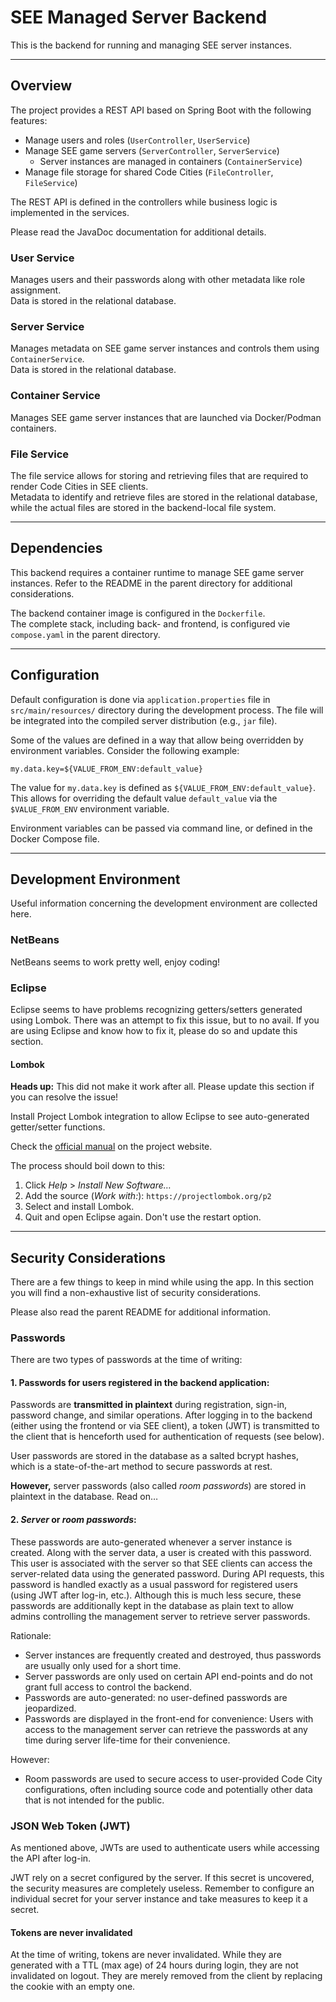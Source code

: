 # SEE Managed Server Backend

This is the backend for running and managing SEE server instances.

--------------------------------------------------------------------------------
## Overview

The project provides a REST API based on Spring Boot with the following features:

- Manage users and roles (`UserController`, `UserService`)
- Manage SEE game servers (`ServerController`, `ServerService`)
  - Server instances are managed in containers (`ContainerService`)
- Manage file storage for shared Code Cities (`FileController`, `FileService`)

The REST API is defined in the controllers while business logic is implemented in the services.

Please read the JavaDoc documentation for additional details.

### User Service

Manages users and their passwords along with other metadata like role assignment.  
Data is stored in the relational database.

### Server Service

Manages metadata on SEE game server instances and controls them using `ContainerService`.  
Data is stored in the relational database.

### Container Service

Manages SEE game server instances that are launched via Docker/Podman containers.

### File Service

The file service allows for storing and retrieving files that are required to render Code Cities in SEE clients.  
Metadata to identify and retrieve files are stored in the relational database, while the actual files are stored in the backend-local file system.


--------------------------------------------------------------------------------
## Dependencies

This backend requires a container runtime to manage SEE game server instances.
Refer to the README in the parent directory for additional considerations.

The backend container image is configured in the `Dockerfile`.  
The complete stack, including back- and frontend, is configured vie `compose.yaml` in the parent directory.


--------------------------------------------------------------------------------
## Configuration

Default configuration is done via `application.properties` file in `src/main/resources/` directory during the development process.
The file will be integrated into the compiled server distribution (e.g., `jar` file).

Some of the values are defined in a way that allow being overridden by environment variables.
Consider the following example:

```
my.data.key=${VALUE_FROM_ENV:default_value}
```

The value for `my.data.key` is defined as `${VALUE_FROM_ENV:default_value}`.
This allows for overriding the default value `default_value` via the `$VALUE_FROM_ENV` environment variable.

Environment variables can be passed via command line, or defined in the Docker Compose file.


--------------------------------------------------------------------------------
## Development Environment

Useful information concerning the development environment are collected here.

### NetBeans

NetBeans seems to work pretty well, enjoy coding!

### Eclipse

Eclipse seems to have problems recognizing getters/setters generated using Lombok.
There was an attempt to fix this issue, but to no avail.
If you are using Eclipse and know how to fix it, please do so and update this section.

#### Lombok

**Heads up:** This did not make it work after all. Please update this section if you can resolve the issue!

Install Project Lombok integration to allow Eclipse to see auto-generated getter/setter functions.

Check the [official manual](https://projectlombok.org/setup/eclipse) on the project website.

The process should boil down to this:

1. Click *Help* > *Install New Software…*
2. Add the source (*Work with:*): `https://projectlombok.org/p2`
3. Select and install Lombok.
4. Quit and open Eclipse again. Don't use the restart option.


--------------------------------------------------------------------------------
## Security Considerations

There are a few things to keep in mind while using the app.
In this section you will find a non-exhaustive list of security considerations.

Please also read the parent README for additional information.


### Passwords

There are two types of passwords at the time of writing:

#### 1. Passwords for users registered in the backend application:

Passwords are **transmitted in plaintext** during registration, sign-in, password change, and similar operations.
After logging in to the backend (either using the frontend or via SEE client), a token (JWT) is transmitted to the client that is henceforth used for authentication of requests (see below).

User passwords are stored in the database as a salted bcrypt hashes, which is a state-of-the-art method to secure passwords at rest.

**However,** server passwords (also called *room passwords*) are stored in plaintext in the database. Read on…

#### 2. *Server* or *room passwords*:

These passwords are auto-generated whenever a server instance is created.
Along with the server data, a user is created with this password.
This user is associated with the server so that SEE clients can access the server-related data using the generated password.
During API requests, this password is handled exactly as a usual password for registered users (using JWT after log-in, etc.).
Although this is much less secure, these passwords are additionally kept in the database as plain text to allow admins controlling the management server to retrieve server passwords.

Rationale:
- Server instances are frequently created and destroyed, thus passwords are usually only used for a short time.
- Server passwords are only used on certain API end-points and do not grant full access to control the backend.
- Passwords are auto-generated: no user-defined passwords are jeopardized.
- Passwords are displayed in the front-end for convenience: Users with access to the management server can retrieve the passwords at any time during server life-time for their convenience.

However:
- Room passwords are used to secure access to user-provided Code City configurations, often including source code and potentially other data that is not intended for the public.


### JSON Web Token (JWT)

As mentioned above, JWTs are used to authenticate users while accessing the API after log-in.

JWT rely on a secret configured by the server. If this secret is uncovered, the security measures are completely useless.
Remember to configure an individual secret for your server instance and take measures to keep it a secret.

#### Tokens are never invalidated

At the time of writing, tokens are never invalidated.
While they are generated with a TTL (max age) of 24 hours during login, they are not invalidated on logout.
They are merely removed from the client by replacing the cookie with an empty one.
